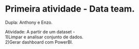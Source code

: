 
# Primeira atividade - Data team.

Dupla: Anthony e Enzo.

Atividade: A partir de um dataset -\
1)Limpar e analisar conjunto de dados.\
2)Gerar dashboard com PowerBI.
